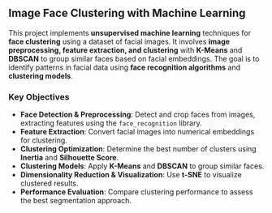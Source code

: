## Image Face Clustering with Machine Learning

This project implements **unsupervised machine learning** techniques for **face clustering** using a dataset of facial images. It involves **image preprocessing, feature extraction, and clustering** with **K-Means** and **DBSCAN** to group similar faces based on facial embeddings. The goal is to identify patterns in facial data using **face recognition algorithms** and **clustering models**.

### Key Objectives
- **Face Detection & Preprocessing**: Detect and crop faces from images, extracting features using the `face_recognition` library.
- **Feature Extraction**: Convert facial images into numerical embeddings for clustering.
- **Clustering Optimization**: Determine the best number of clusters using **Inertia** and **Silhouette Score**.
- **Clustering Models**: Apply **K-Means** and **DBSCAN** to group similar faces.
- **Dimensionality Reduction & Visualization**: Use **t-SNE** to visualize clustered results.
- **Performance Evaluation**: Compare clustering performance to assess the best segmentation approach.

